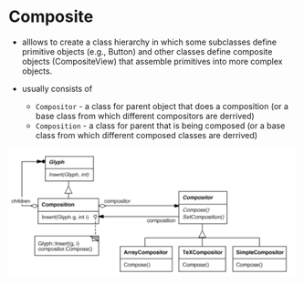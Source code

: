 # Composite

- alllows to create a class hierarchy in which some subclasses define primitive objects (e.g., Button) and other classes define composite objects (CompositeView) that assemble primitives into more complex objects.

- usually consists of 
    - `Compositor` - a class for parent object that does a composition (or a base class from which different compositors are derrived) 
    - `Composition` - a class for parent that is being composed (or a base class from which different composed classes are derrived)

![img](../img/composition_vs_compositor.png)